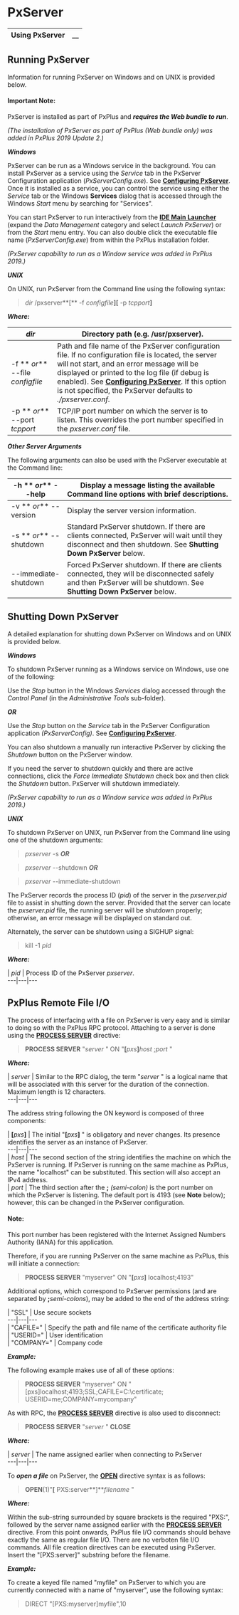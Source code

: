 # PxServer 

**Using PxServer** |  **__**  
---|---  
  
## Running PxServer

Information for running PxServer on Windows and on UNIX is provided below.

#### **Important Note:**  
PxServer is installed as part of PxPlus and **_requires the Web bundle to run_**.  
  
_(The installation of PxServer as part of PxPlus (Web bundle only) was added in PxPlus 2019 Update 2.)_

**_Windows_**

PxServer can be run as a Windows service in the background. You can install PxServer as a service using the _Service_ tab in the PxServer Configuration application (_PxServerConfig.exe_). See **[Configuring PxServer](../Configuring%20PxServer/Overview.md)**. Once it is installed as a service, you can control the service using either the _Service_ tab or the Windows **Services** dialog that is accessed through the Windows _Start_ menu by searching for "Services".

You can start PxServer to run interactively from the **[IDE Main Launcher](../../PxPlus%20IDE/IDE%20Main%20Launcher.md)** (expand the _Data Management_ category and select _Launch PxServer_) or from the _Start_ menu entry. You can also double click the executable file name (_PxServerConfig.exe_) from within the PxPlus installation folder.

_(PxServer capability to run as a Window service was added in PxPlus 2019.)_

**_UNIX_**

On UNIX, run PxServer from the Command line using the following syntax:

> _dir_ /pxserver**[** -f _configfile_**][** -p _tcpport_**]**

**_Where:_**

_dir_ |  Directory path (e.g. /usr/pxserver).  
---|---  
-f ** _or_** \--file _configfile_ |  Path and file name of the PxServer configuration file. If no configuration file is located, the server will not start, and an error message will be displayed or printed to the log file (if debug is enabled). See [**Configuring PxServer**](../Configuring%20PxServer/Overview.md). If this option is not specified, the PxServer defaults to _./pxserver.conf._  
-p ** _or_** \--port _tcpport_ |  TCP/IP port number on which the server is to listen. This overrides the port number specified in the _pxserver.conf_ file.  
  
**_Other Server Arguments_**

The following arguments can also be used with the PxServer executable at the Command line:

-h ** _or_** \--help |  Display a message listing the available Command line options with brief descriptions.  
---|---  
-v ** _or_** \--version |  Display the server version information.  
-s ** _or_** \--shutdown |  Standard PxServer shutdown. If there are clients connected, PxServer will wait until they disconnect and then shutdown. See **Shutting Down PxServer** below.  
\--immediate-shutdown |  Forced PxServer shutdown. If there are clients connected, they will be disconnected safely and then PxServer will be shutdown. See **Shutting Down PxServer** below.  
  
##  Shutting Down PxServer

A detailed explanation for shutting down PxServer on Windows and on UNIX is provided below.

**_Windows_**

To shutdown PxServer running as a Windows service on Windows, use one of the following:

Use the _Stop_ button in the Windows _Services_ dialog accessed through the _Control Panel_ (in the _Administrative Tools_ sub-folder).

**_OR_**

Use the _Stop_ button on the _Service_ tab in the PxServer Configuration application _(PxServerConfig)_. See **[Configuring PxServer](../Configuring%20PxServer/Overview.htm#service)**.

You can also shutdown a manually run interactive PxServer by clicking the _Shutdown_ button on the PxServer window.

If you need the server to shutdown quickly and there are active connections, click the _Force Immediate Shutdown_ check box and then click the _Shutdown_ button. PxServer will shutdown immediately.

_(PxServer capability to run as a Window service was added in PxPlus 2019.)_

**_UNIX_**

To shutdown PxServer on UNIX, run PxServer from the Command line using one of the shutdown arguments:

> _pxserver_ -s **_OR_**

> _pxserver_ \--shutdown **_OR_**

> _pxserver_ \--immediate-shutdown

The PxServer records the process ID (_pid_) of the server in the _pxserver.pid_ file to assist in shutting down the server. Provided that the server can locate the _pxserver.pid_ file, the running server will be shutdown properly; otherwise, an error message will be displayed on standard out.

Alternately, the server can be shutdown using a SIGHUP signal:

> kill -1 _pid_

**_Where:_**

|  _pid_ |  Process ID of the PxServer  _pxserver_.  
---|---|---  
  
## PxPlus Remote File I/O

The process of interfacing with a file on PxServer is very easy and is similar to doing so with the PxPlus RPC protocol. Attaching to a server is done using the **[PROCESS SERVER](../../directives/process_server.md)** directive:

> **PROCESS SERVER** "_server_ " ON "**[**_pxs_**]**_host_ ;_port_ "

**_Where:_**

|  _server_ |  Similar to the RPC dialog, the term "_server_ " is a logical name that will be associated with this server for the duration of the connection. Maximum length is 12 characters.  
---|---|---  
  
The address string following the ON keyword is composed of three components:

|  **[**_pxs_**]** |  The initial "**[**_pxs_**]** " is obligatory and never changes. Its presence identifies the server as an instance of PxServer.  
---|---|---  
|  _host_ |  The second section of the string identifies the machine on which the PxServer is running. If PxServer is running on the same machine as PxPlus, the name "localhost" can be substituted. This section will also accept an IPv4 address.  
|  _port_ |  The third section after the **;**  _(semi-colon)_ is the port number on which the PxServer is listening. The default port is 4193 (see **Note** below); however, this can be changed in the PxServer configuration.  
  
#### **Note:**  
This port number has been registered with the Internet Assigned Numbers Authority (IANA) for this application.

Therefore, if you are running PxServer on the same machine as PxPlus, this will initiate a connection:

> **PROCESS SERVER** "myserver" ON "**[**_pxs_**]** localhost;4193"

Additional options, which correspond to PxServer permissions (and are separated by **;**_semi-colons_), may be added to the end of the address string:

|  "SSL" |  Use secure sockets  
---|---|---  
|  "CAFILE=" |  Specify the path and file name of the certificate authority file  
|  "USERID=" |  User identification  
|  "COMPANY=" |  Company code  
  
**_Example:_**

The following example makes use of all of these options:

> **PROCESS SERVER** "myserver" ON "[pxs]localhost;4193;SSL;CAFILE=C:\certificate; USERID=me;COMPANY=mycompany"

As with RPC, the **[PROCESS SERVER](../../directives/process_server.md)** directive is also used to disconnect:

> **PROCESS SERVER** "_server_ " **CLOSE**

**_Where:_**

|  _server_ |  The name assigned earlier when connecting to PxServer  
---|---|---  
  
To **_open a file_** on PxServer, the **[OPEN](../../directives/open.md)** directive syntax is as follows:

> **OPEN**(1)"**[** PXS:server**]**_filename_ "

**_Where:_**

Within the sub-string surrounded by square brackets is the required "PXS:", followed by the server name assigned earlier with the **[PROCESS SERVER](../../directives/process_server.md)** directive. From this point onwards, PxPlus file I/O commands should behave exactly the same as regular file I/O. There are no verboten file I/O commands. All file creation directives can be executed using PxServer. Insert the "[PXS:server]" substring before the filename.

**_Example:_**

To create a keyed file named "myfile" on PxServer to which you are currently connected with a name of "myserver", use the following syntax:

> DIRECT "[PXS:myserver]myfile",10
